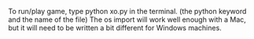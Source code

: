 
To run/play game, type python xo.py in the terminal. (the python keyword and the name of the file)
The os import will work well enough with a Mac, but it will need to be written a bit different for Windows machines.
